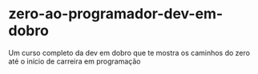 # zero-ao-programador-dev-em-dobro
 Um curso completo da dev em dobro que te mostra os caminhos do zero até o início de carreira em programação
